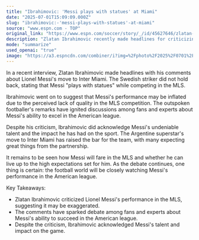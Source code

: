 ```yaml
---
title: "Ibrahimovic: 'Messi plays with statues' at Miami"
date: "2025-07-01T15:09:09.000Z"
slug: "ibrahimovic:-'messi-plays-with-statues'-at-miami"
source: "www.espn.com - TOP"
original_link: "https://www.espn.com/soccer/story/_/id/45627646/zlatan-ibrahimovic-lionel-messi-plays-statues-inter-miami"
description: "Zlatan Ibrahimovic recently made headlines for criticizing Lionel Messi's move to Inter Miami, suggesting that his performance in the MLS may be inflated due to the competition level. The comments have sparked discussions among fans and experts about Messi's ability to excel in the American league. Despite the criticism, Ibrahimovic acknowledged Messi's talent and impact on the sport, setting high expectations for their partnership at Inter Miami. It remains to be seen how Messi will fare in the MLS, with the football world closely watching his performance in the American league."
mode: "summarize"
used_openai: "true"
image: "https://a3.espncdn.com/combiner/i?img=%2Fphoto%2F2025%2F0701%2Fr1513434_1296x729_16%2D9.jpg"
---
```


In a recent interview, Zlatan Ibrahimovic made headlines with his comments about Lionel Messi's move to Inter Miami. The Swedish striker did not hold back, stating that Messi "plays with statues" while competing in the MLS.

Ibrahimovic went on to suggest that Messi's performance may be inflated due to the perceived lack of quality in the MLS competition. The outspoken footballer's remarks have ignited discussions among fans and experts about Messi's ability to excel in the American league.

Despite his criticism, Ibrahimovic did acknowledge Messi's undeniable talent and the impact he has had on the sport. The Argentine superstar's move to Inter Miami has raised the bar for the team, with many expecting great things from the partnership.

It remains to be seen how Messi will fare in the MLS and whether he can live up to the high expectations set for him. As the debate continues, one thing is certain: the football world will be closely watching Messi's performance in the American league.

Key Takeaways:
- Zlatan Ibrahimovic criticized Lionel Messi's performance in the MLS, suggesting it may be exaggerated.
- The comments have sparked debate among fans and experts about Messi's ability to succeed in the American league.
- Despite the criticism, Ibrahimovic acknowledged Messi's talent and impact on the game.